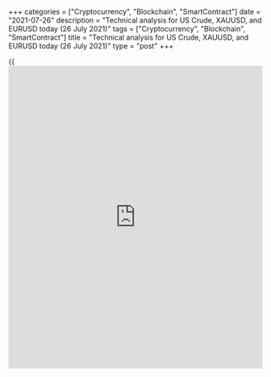 +++
categories = ["Cryptocurrency", "Blockchain", "SmartContract"]
date = "2021-07-26"
description = "Technical analysis for US Crude, XAUUSD, and EURUSD today (26 July 2021)"
tags = ["Cryptocurrency", "Blockchain", "SmartContract"]
title = "Technical analysis for US Crude, XAUUSD, and EURUSD today (26 July 2021)"
type = "post"
+++

{{<iframe id="large-banner" src="https://www.bounty.group/#slide=3.0" width="100%" height="600" scrolling="no" style="border: 0px solid rgb(216, 221, 230); border-radius: 3px;">}}

2021-07-26

2021-07-26

Short-term analysis for oil, gold, and EURUSD for 26.07.2021Alex
Rodionov

I welcome my fellow traders! I have made a price forecast for US Crude,
XAUUSD, and EURUSD using a combination of margin zones methodology and
technical analysis. Based on the market analysis, I suggest entry
signals for intraday traders.

Right from the opening of the trading session on Monday, the oil began
to correct to a short-term uptrend.

The article covers the following subjects:

## Oil price forecast for today: USCrude analysis

Right from the opening of the trading session on Monday, the oil began
to correct to a short-term uptrend. At the moment, the traders are
testing the strong support Additional Zone 70.83 - 70.70. If the zone is
held, then enter oil purchases with a target at the day's high.

If the Additional Zone is broken out, then it will be possible to enter
sales with the target in the Intermediary Zone 69.47 - 69.20.

### [USCrude][1] trading ideas for today:

Buy according to the pattern in Additional Zone 70.83 - 70.70.
TakeProfit: 72.10. StopLoss: according to the pattern rules.

* * *

## Gold price forecast for today: XAUUSD analysis

Gold is correcting to a short-term downtrend. The target of the
correction is the Intermediary Zone 1814 - 1812. As part of the
correction, the traders reached a strong resistance level 1809, which
can stop the price growth for some time.

Today it is profitable to look for gold purchases in the zone of 1803 -
1796 with a target at the day's high + Intermediary Zone.

It will be possible to sell gold after the breakout of support level
1795.

### [XAUUSD][2] trading ideas for today:

Buy in the zone of 1803 - 1796. TakeProfit: 1809, Intermediary Zone 1814
- 1812. StopLoss: 1794.

* * *

## Euro/Dollar forecast for today: EURUSD analysis

Last week the euro traders were unable to break out the strong support
of 1.1762 - 1.1753. If the price doesn't decline, then sooner or later
it will go up. This is a market law. Now the price is rising and
correcting to a short-term downtrend.

As part of the correction, the traders are breaking out the Micro-zone
1.1778 - 1.1776. Therefore, expect a further price movement to the
Additional Zone 1.1803 - 1.1798. Look for Euro purchases.

### [EURUSD][3] trading ideas for today:

It will be relevant to wait for the price consolidation above level
1.1780 to enter purchases. TakeProfit: Additional Zone 1.1803 - 1.1798.
StopLoss: below the nearest local low, or at level 1.1771.

* * *

P.S. Did you like my article? Share it in social networks: it will be
the best “thank you" :)

Ask me questions and comment below. I’ll be glad to answer your
questions and give necessary explanations.

 **Useful links:**

  * I recommend trying to trade with a reliable broker [here][4]. The system allows you to trade by yourself or copy successful traders from all across the globe.
  * Use my promo-code BLOG for getting deposit bonus 50% on LiteForex platform. Just enter this code in the appropriate field while [depositing][5] your trading account.
  * Telegram chat for traders: <t.me/liteforexengchat>. We are sharing the signals and trading experience
  * Telegram channel with high-quality analytics, Forex reviews, training articles, and other useful things for traders <t.me/liteforex>

## Price chart of USCrude in real time mode

The content of this article reflects the author’s opinion and does not
necessarily reflect the official position of LiteForex. The material
published on this page is provided for informational purposes only and
should not be considered as the provision of investment advice for the
purposes of Directive 2004/39/EC.

Rate this article:

{{value}}

( {{count}} {{title}} )

   1. my.liteforex.com/trading?type=oil
   2. my.liteforex.com/trading/chart?symbol=XAUUSD&returnUrl=true
   3. my.liteforex.com/trading/chart?symbol=EURUSD&returnUrl=true
   4. my.liteforex.com/?category=analysts-opinions&slug=short-term-analysis-for-oil-gold-and-eurusd-for-26072021&openPopup=%2Fregistration%2Fpopup&utm_source=blog&utm_medium=article&utm_campaign=bonus
   5. my.liteforex.com/deposit/?category=analysts-opinions&slug=short-term-analysis-for-oil-gold-and-eurusd-for-26072021&promo_code=BLOG&utm_source=blog&utm_medium=article&utm_campaign=bonus